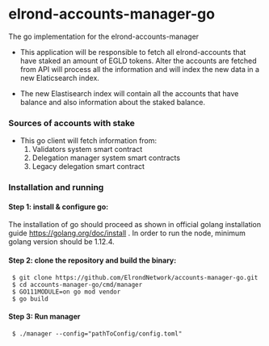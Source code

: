 # elrond-accounts-manager-go

The go implementation for the elrond-accounts-manager

- This application will be responsible to fetch all elrond-accounts that have staked an amount of EGLD tokens. 
Alter the accounts are fetched from API will process all the information and will index the new data 
in a new Elaticsearch index.

- The new Elastisearch index will contain all the accounts that have balance and also information 
about the staked balance.

### Sources of accounts with stake

- This go client will fetch information from:
    1. Validators system smart contract
    2. Delegation manager system smart contracts
    3. Legacy delegation smart contract
    

### Installation and running


#### Step 1: install & configure go:

The installation of go should proceed as shown in official golang 
installation guide https://golang.org/doc/install . In order to run the node, minimum golang 
version should be 1.12.4.


#### Step 2: clone the repository and build the binary:

```
 $ git clone https://github.com/ElrondNetwork/accounts-manager-go.git
 $ cd accounts-manager-go/cmd/manager
 $ GO111MODULE=on go mod vendor
 $ go build
```

#### Step 3: Run manager
```
 $ ./manager --config="pathToConfig/config.toml"
```
